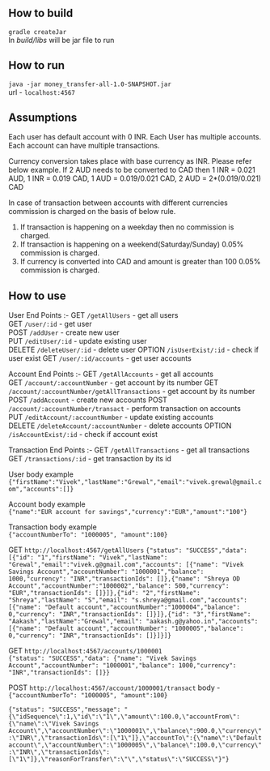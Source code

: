 ## How to build
`gradle createJar`  
In *build/libs* will be jar file to run

## How to run
`java -jar money_transfer-all-1.0-SNAPSHOT.jar`  
url - `localhost:4567`

## Assumptions
Each user has default account with 0 INR.
Each User has multiple accounts.
Each account can have multiple transactions.
  
Currency conversion takes place with base 
currency as INR. Please refer below example.
If 2 AUD needs to be converted to CAD then
1 INR = 0.021 AUD, 
1 INR = 0.019 CAD, 
1 AUD = 0.019/0.021 CAD, 
2 AUD = 2*(0.019/0.021) CAD

In case of transaction between accounts with 
different currencies commission is charged on
the basis of below rule.
1) If transaction is happening on a weekday then
no commission is charged.
2) If transaction is happening on a weekend(Saturday/Sunday)
0.05% commission is charged.
3) If currency is converted into CAD and amount is greater than
100 0.05% commission is charged.


## How to use


User End Points :-
GET `/getAllUsers` - get all users  
GET `/user/:id` - get user  
POST `/addUser` - create new user  
PUT `/editUser/:id` - update existing user  
DELETE `/deleteUser/:id` - delete user
OPTION `/isUserExist/:id` - check if user exist 
GET `/user/:id/accounts` - get user accounts   

Account End Points :-
GET `/getAllAccounts` - get all accounts  
GET `/account/:accountNumber` - get account by its number
GET `/account/:accountNumber/getAllTransactions` - get account by its number  
POST `/addAccount` - create new accounts
POST `/account/:accountNumber/transact` - perform transaction on accounts   
PUT `/editAccount/:accountNumber` - update existing accounts  
DELETE `/deleteAccount/:accountNumber` - delete accounts 
OPTION `/isAccountExist/:id` - check if account exist 

Transaction End Points :-
GET `/getAllTransactions` - get all transactions   
GET `/transactions/:id` - get transaction by its id  

User body example  
`{"firstName":"Vivek","lastName":"Grewal","email":"vivek.grewal@gmail.com","accounts":[]}`

Account body example   
`{"name":"EUR account for savings","currency":"EUR","amount":"100"}`

Transaction body example   
`{"accountNumberTo": "1000005", "amount":100}`

GET `http://localhost:4567/getAllUsers` 
`{"status": "SUCCESS","data": [{"id": "1","firstName": "Vivek","lastName": "Grewal","email":"vivek.g@gmail.com","accounts": [{"name": "Vivek Savings Account","accountNumber": "1000001","balance": 1000,"currency": "INR","transactionIds": []},{"name": "Shreya OD Account","accountNumber":"1000002","balance": 500,"currency": "EUR","transactionIds": []}]},{"id": "2","firstName": "Shreya","lastName": "S","email": "s.shreya@gmail.com","accounts": [{"name": "Default account","accountNumber":"1000004","balance": 0,"currency": "INR","transactionIds": []}]},{"id": "3","firstName": "Aakash","lastName":"Grewal","email": "aakash.g@yahoo.in","accounts": [{"name": "Default account","accountNumber": "1000005","balance": 0,"currency": "INR","transactionIds": []}]}]}`


GET `http://localhost:4567/accounts/1000001`  
`{"status": "SUCCESS","data": {"name": "Vivek Savings Account","accountNumber": "1000001","balance": 1000,"currency": "INR","transactionIds": []}}`

POST `http://localhost:4567/account/1000001/transact`   body - `{"accountNumberTo": "1000005", "amount":100}`

`{"status": "SUCCESS","message": "{\"idSequence\":1,\"id\":\"1\",\"amount\":100.0,\"accountFrom\":{\"name\":\"Vivek Savings Account\",\"accountNumber\":\"1000001\",\"balance\":900.0,\"currency\":\"INR\",\"transactionIds\":[\"1\"]},\"accountTo\":{\"name\":\"Default account\",\"accountNumber\":\"1000005\",\"balance\":100.0,\"currency\":\"INR\",\"transactionIds\":[\"1\"]},\"reasonForTransfer\":\"\",\"status\":\"SUCCESS\"}"}`